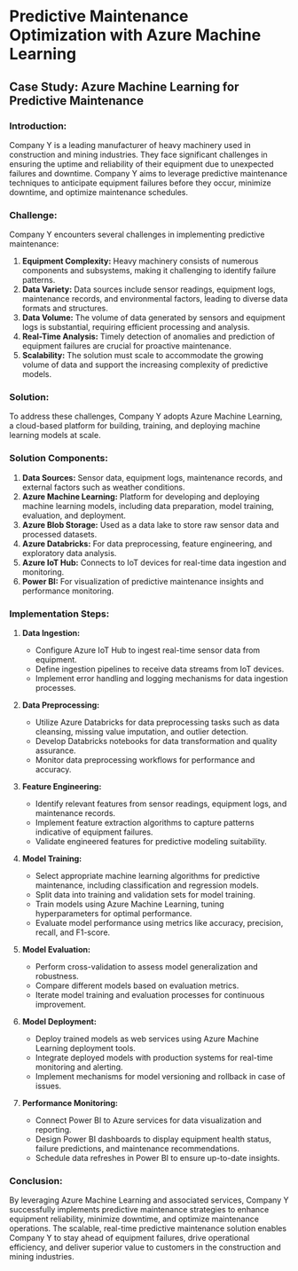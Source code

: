 # Predictive Maintenance Optimization with Azure Machine Learning
## Case Study: Azure Machine Learning for Predictive Maintenance

### Introduction:
Company Y is a leading manufacturer of heavy machinery used in construction and mining industries. They face significant challenges in ensuring the uptime and reliability of their equipment due to unexpected failures and downtime. Company Y aims to leverage predictive maintenance techniques to anticipate equipment failures before they occur, minimize downtime, and optimize maintenance schedules.

### Challenge:
Company Y encounters several challenges in implementing predictive maintenance:
1. **Equipment Complexity:** Heavy machinery consists of numerous components and subsystems, making it challenging to identify failure patterns.
2. **Data Variety:** Data sources include sensor readings, equipment logs, maintenance records, and environmental factors, leading to diverse data formats and structures.
3. **Data Volume:** The volume of data generated by sensors and equipment logs is substantial, requiring efficient processing and analysis.
4. **Real-Time Analysis:** Timely detection of anomalies and prediction of equipment failures are crucial for proactive maintenance.
5. **Scalability:** The solution must scale to accommodate the growing volume of data and support the increasing complexity of predictive models.

### Solution:
To address these challenges, Company Y adopts Azure Machine Learning, a cloud-based platform for building, training, and deploying machine learning models at scale.

### Solution Components:
1. **Data Sources:** Sensor data, equipment logs, maintenance records, and external factors such as weather conditions.
2. **Azure Machine Learning:** Platform for developing and deploying machine learning models, including data preparation, model training, evaluation, and deployment.
3. **Azure Blob Storage:** Used as a data lake to store raw sensor data and processed datasets.
4. **Azure Databricks:** For data preprocessing, feature engineering, and exploratory data analysis.
5. **Azure IoT Hub:** Connects to IoT devices for real-time data ingestion and monitoring.
6. **Power BI:** For visualization of predictive maintenance insights and performance monitoring.

### Implementation Steps:
1. **Data Ingestion:**
   - Configure Azure IoT Hub to ingest real-time sensor data from equipment.
   - Define ingestion pipelines to receive data streams from IoT devices.
   - Implement error handling and logging mechanisms for data ingestion processes.

2. **Data Preprocessing:**
   - Utilize Azure Databricks for data preprocessing tasks such as data cleansing, missing value imputation, and outlier detection.
   - Develop Databricks notebooks for data transformation and quality assurance.
   - Monitor data preprocessing workflows for performance and accuracy.

3. **Feature Engineering:**
   - Identify relevant features from sensor readings, equipment logs, and maintenance records.
   - Implement feature extraction algorithms to capture patterns indicative of equipment failures.
   - Validate engineered features for predictive modeling suitability.

4. **Model Training:**
   - Select appropriate machine learning algorithms for predictive maintenance, including classification and regression models.
   - Split data into training and validation sets for model training.
   - Train models using Azure Machine Learning, tuning hyperparameters for optimal performance.
   - Evaluate model performance using metrics like accuracy, precision, recall, and F1-score.

5. **Model Evaluation:**
   - Perform cross-validation to assess model generalization and robustness.
   - Compare different models based on evaluation metrics.
   - Iterate model training and evaluation processes for continuous improvement.

6. **Model Deployment:**
   - Deploy trained models as web services using Azure Machine Learning deployment tools.
   - Integrate deployed models with production systems for real-time monitoring and alerting.
   - Implement mechanisms for model versioning and rollback in case of issues.

7. **Performance Monitoring:**
   - Connect Power BI to Azure services for data visualization and reporting.
   - Design Power BI dashboards to display equipment health status, failure predictions, and maintenance recommendations.
   - Schedule data refreshes in Power BI to ensure up-to-date insights.

### Conclusion:
By leveraging Azure Machine Learning and associated services, Company Y successfully implements predictive maintenance strategies to enhance equipment reliability, minimize downtime, and optimize maintenance operations. The scalable, real-time predictive maintenance solution enables Company Y to stay ahead of equipment failures, drive operational efficiency, and deliver superior value to customers in the construction and mining industries.
